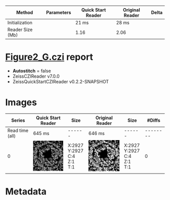 |  Method            | Parameters       | Quick Start Reader | Original Reader | Delta  |
| -------------------|------------------|--------------------|-----------------|------- |
| Initialization     |                  |21 ms|28 ms|        |
| Reader Size (Mb)     |                  |1.16|2.06|        |
# [Figure2_G.czi](https://zenodo.org/record/6385351/files/Figure2_G.czi) report
 - **Autostitch** = false
 - ZeissCZIReader v7.0.0
 - ZeissQuickStartCZIReader v0.2.2-SNAPSHOT

# Images 

| Series            | Quick Start Reader | Size | Original Reader | Size | #Diffs |
|-------------------|--------------------|------|-----------------|------|--------|
| Read time (all)   |645 ms|------|646 ms|------|--------|
|0|![Figure2_G.quick_true.flat_true.stitch_false.series_0.jpg](Figure2_G/Figure2_G.quick_true.flat_true.stitch_false.series_0.jpg)|X:2927<br>Y:2927<br>C:4<br>Z:1<br>T:1|![Figure2_G.quick_false.flat_true.stitch_false.series_0.jpg](Figure2_G/Figure2_G.quick_false.flat_true.stitch_false.series_0.jpg)|X:2927<br>Y:2927<br>C:4<br>Z:1<br>T:1|0|

# Metadata

